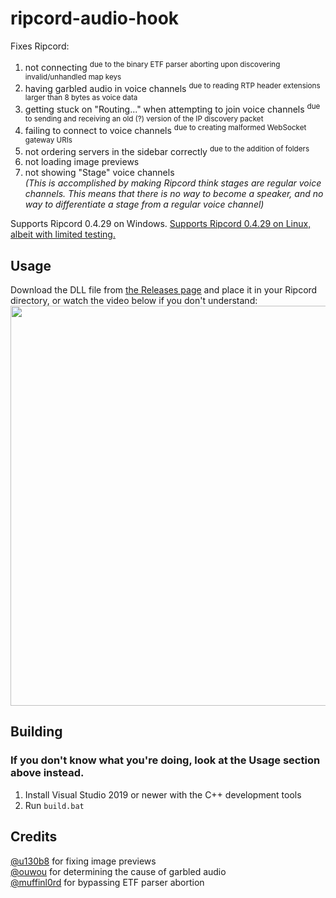 # ripcord-audio-hook
Fixes Ripcord:
1. not connecting <sup>due to the binary ETF parser aborting upon discovering invalid/unhandled map keys</sup>
2. having garbled audio in voice channels <sup>due to reading RTP header extensions larger than 8 bytes as voice data</sup>
3. getting stuck on "Routing..." when attempting to join voice channels <sup>due to sending and receiving an old (?) version of the IP discovery packet</sup>
4. failing to connect to voice channels <sup>due to creating malformed WebSocket gateway URIs</sup>
5. not ordering servers in the sidebar correctly <sup>due to the addition of folders</sup>
6. not loading image previews
7. not showing "Stage" voice channels  
   *(This is accomplished by making Ripcord think stages are regular voice channels. This means that there is no way to become a speaker, and no way to differentiate a stage from a regular voice channel)*

Supports Ripcord 0.4.29 on Windows. [Supports Ripcord 0.4.29 on Linux, albeit with limited testing.](https://github.com/geniiii/ripcord-audio-hook/tree/linux)

## Usage
Download the DLL file from [the Releases page](https://github.com/geniiii/ripcord-audio-hook/releases) and place it in your Ripcord directory, or watch the video below if you don't understand:  
<a href="https://www.youtube.com/watch?v=KwhXPrJ05Rw"><img src="https://github.com/user-attachments/assets/16c1caf4-0f1c-4c98-9c31-ffc916504717" width=640px></a>

## Building
### If you don't know what you're doing, look at the Usage section above instead.
1. Install Visual Studio 2019 or newer with the C++ development tools
2. Run `build.bat`

## Credits
[@u130b8](https://github.com/u130b8) for fixing image previews  
[@ouwou](https://github.com/ouwou) for determining the cause of garbled audio  
[@muffinl0rd](https://github.com/muffinl0rd) for bypassing ETF parser abortion

